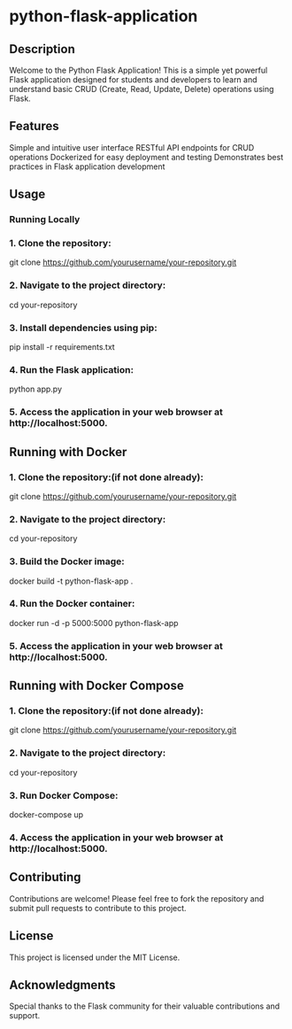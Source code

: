 # python-flask-application

## Description 

Welcome to the Python Flask Application! This is a simple yet powerful Flask
application designed for students and developers to learn and understand basic CRUD
(Create, Read, Update, Delete) operations using Flask.
  
## Features

Simple and intuitive user interface
RESTful API endpoints for CRUD operations
Dockerized for easy deployment and testing
Demonstrates best practices in Flask application development
   
## Usage
### Running Locally


### 1. Clone the repository:
git clone https://github.com/yourusername/your-repository.git

### 2. Navigate to the project directory:
cd your-repository

### 3. Install dependencies using pip:
pip install -r requirements.txt

### 4. Run the Flask application:
python app.py

### 5. Access the application in your web browser at http://localhost:5000.

## Running with Docker

### 1. Clone the repository:(if not done already):
git clone https://github.com/yourusername/your-repository.git

### 2. Navigate to the project directory:
cd your-repository

### 3. Build the Docker image:
docker build -t python-flask-app .

### 4. Run the Docker container:
docker run -d -p 5000:5000 python-flask-app

### 5. Access the application in your web browser at http://localhost:5000.

## Running with Docker Compose

### 1. Clone the repository:(if not done already):
git clone https://github.com/yourusername/your-repository.git

### 2. Navigate to the project directory:
cd your-repository

### 3. Run Docker Compose:
docker-compose up

### 4. Access the application in your web browser at http://localhost:5000.

## Contributing
Contributions are welcome! Please feel free to fork the repository and submit pull requests to contribute to this project.

## License
This project is licensed under the MIT License.

## Acknowledgments
Special thanks to the Flask community for their valuable contributions and support.
